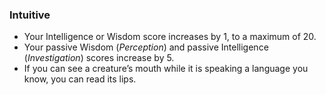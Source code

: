 ### Intuitive

- Your Intelligence or Wisdom score increases by 1, to a maximum of 20.
- Your passive Wisdom (_Perception_) and passive Intelligence (_Investigation_) scores increase by 5.
- If you can see a creature’s mouth while it is speaking a language you know, you can read its lips.
